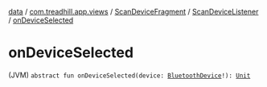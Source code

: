[data](../../../index.md) / [com.treadhill.app.views](../../index.md) / [ScanDeviceFragment](../index.md) / [ScanDeviceListener](index.md) / [onDeviceSelected](./on-device-selected.md)

# onDeviceSelected

(JVM) `abstract fun onDeviceSelected(device: `[`BluetoothDevice`](https://developer.android.com/reference/android/bluetooth/BluetoothDevice.html)`!): `[`Unit`](https://kotlinlang.org/api/latest/jvm/stdlib/kotlin/-unit/index.html)